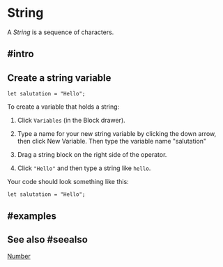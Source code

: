 # String

A *String* is a sequence of characters.

## #intro

## Create a string variable

```block
let salutation = "Hello";
```

To create a variable that holds a string:

1. Click `Variables` (in the Block drawer).

2. Type a name for your new string variable by clicking the down arrow, then click New Variable. Then type the variable name "salutation"

3. Drag a string block on the right side of the operator.

4. Click `"Hello"` and then type a string like `hello`.

Your code should look something like this:

```block
let salutation = "Hello";
```

## #examples

## See also #seealso

[Number](/types/number)